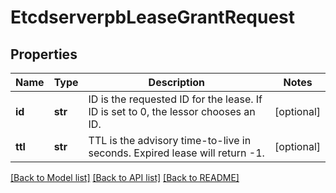 # EtcdserverpbLeaseGrantRequest

## Properties
Name | Type | Description | Notes
------------ | ------------- | ------------- | -------------
**id** | **str** | ID is the requested ID for the lease. If ID is set to 0, the lessor chooses an ID. | [optional] 
**ttl** | **str** | TTL is the advisory time-to-live in seconds. Expired lease will return -1. | [optional] 

[[Back to Model list]](../README.md#documentation-for-models) [[Back to API list]](../README.md#documentation-for-api-endpoints) [[Back to README]](../README.md)


